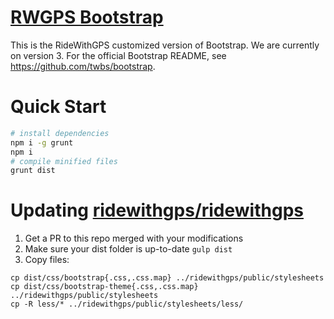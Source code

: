# [RWGPS Bootstrap](http://getbootstrap.com)

This is the RideWithGPS customized version of Bootstrap. We are currently on version 3. For the official Bootstrap README, see https://github.com/twbs/bootstrap.

# Quick Start

```sh
# install dependencies
npm i -g grunt
npm i
# compile minified files
grunt dist
```

# Updating [ridewithgps/ridewithgps](github.com/ridewithgps/ridewithgps)

1. Get a PR to this repo merged with your modifications
2. Make sure your dist folder is up-to-date `gulp dist`
3. Copy files:

```
cp dist/css/bootstrap{.css,.css.map} ../ridewithgps/public/stylesheets
cp dist/css/bootstrap-theme{.css,.css.map} ../ridewithgps/public/stylesheets
cp -R less/* ../ridewithgps/public/stylesheets/less/
```
